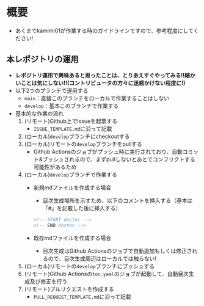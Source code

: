 # 概要

* あくまでkamimi01が作業する時のガイドラインですので、参考程度にしてください!

## 本レポジトリの運用

* **レポジトリ運用で興味あると思ったことは、とりあえすぐやってみる!!細かいことは気にしない!!(コントリビュータの方々に迷惑かけない程度に!)**
* 以下2つのブランチで運用する
  * `main`：直接このブランチをローカルで作業することはしない
  * `develop`：基本このブランチで作業する
* 基本的な作業の流れ
  1. (リモート)Github上でIssueを起票する
     * `ISSUE_TEMPLATE.md`に沿って記載
  2. (ローカル)`develop`ブランチにcheckoutする
  3. (ローカル)リモートの`develop`ブランチをpullする
     * Github Actionsのジョブがプッシュ時に実行されており、自動コミット&プッシュされるので、まずpullしないとあとでコンフリクトする可能性があるため
  4. (ローカル)`develop`ブランチで作業する
     * 新規mdファイルを作成する場合
       * 目次生成場所を示すため、以下のコメントを挿入する（基本は「#」を記載した後に挿入する）

        ```html
        <!-- START doctoc -->
        <!-- END doctoc -->
        ```

     * 既存mdファイルを作成する場合
       * 目次生成はGithub Actionsのジョブで自動追加もしくは修正されるので、目次生成周辺はローカルでは触らない!
  5. (ローカル)リモートの`develop`ブランチにプッシュする
  6. (リモート)Github Actionsの`toc.yaml`のジョブが起動して、自動目次生成及び修正を行う
  7. (リモート)プルリクエストを作成する
     * `PULL_REQUEST_TEMPLATE.md`に沿って記載